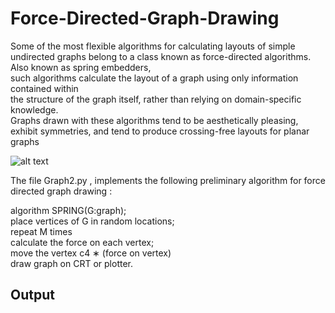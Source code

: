 # Force-Directed-Graph-Drawing

Some of the most flexible algorithms for calculating layouts of simple undirected graphs
belong to a class known as force-directed algorithms.<br> Also known as spring embedders,<br>
such algorithms calculate the layout of a graph using only information contained within<br>
the structure of the graph itself, rather than relying on domain-specific knowledge.<br> Graphs
drawn with these algorithms tend to be aesthetically pleasing, exhibit symmetries, and tend
to produce crossing-free layouts for planar graphs


![alt text](https://github.com/svishrut93/Force-Directed-Graph-Drawing/blob/master/Examples%20of%20Force%20Directed%20Graphs.PNG)

The file Graph2.py , implements the following preliminary algorithm for force directed graph drawing : <br>

algorithm SPRING(G:graph);<br>
place vertices of G in random locations;<br>
repeat M times<br>
calculate the force on each vertex;<br>
move the vertex c4 ∗ (force on vertex)<br>
draw graph on CRT or plotter.<br>

<h2>Output <h2> 


